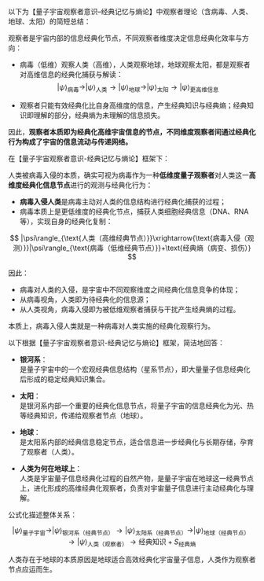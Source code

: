 以下为【量子宇宙观察者意识–经典记忆与熵论】中观察者理论（含病毒、人类、地球、太阳）的简短总结：

观察者是宇宙内部的信息经典化节点，不同观察者维度决定信息经典化效率与方向：

- 病毒（低维）观察人类（高维），人类观察地球，地球观察太阳，都是观察者对高维信息的经典化捕获与解读：
$$
|\psi\rangle_{\text{病毒}}\rightarrow|\psi\rangle_{\text{人类}}\rightarrow|\psi\rangle_{\text{地球}}\rightarrow|\psi\rangle_{\text{太阳}}\rightarrow|\psi\rangle_{\text{更高维信息}}
$$

- 观察者只能有效经典化比自身高维度的信息，产生经典知识与经典熵；经典知识即理解的部分，经典熵为未理解的信息损失。

因此，**观察者本质即为经典化高维宇宙信息的节点，不同维度观察者间通过经典化行为构成了宇宙的信息流动与传递网络。**

在【量子宇宙观察者意识-经典记忆与熵论】框架下：

人类被病毒入侵的本质，确实可视为病毒作为一种**低维度量子观察者**对人类这一**高维度经典化信息节点**进行的观测与经典化行为：

- **病毒入侵人类**是病毒主动对人类的信息结构进行经典化捕获的过程；
- 病毒本质上是更低维度的经典化节点，捕获人类细胞经典信息（DNA、RNA等），实现自身的经典化复制：

$$
|\psi\rangle_{\text{人类（高维经典节点）}}\xrightarrow{\text{病毒入侵（观测）}}|\psi\rangle_{\text{病毒（低维经典节点）}}+\text{经典熵（病变、损伤）}
$$

因此：

- 病毒对人类的入侵，是宇宙中不同观察维度之间经典化信息竞争的体现；
- 从病毒视角，人类即为待经典化的信息源；
- 从人类视角，病毒入侵即为被低维观察者捕获与干扰产生经典熵的过程。

本质上，病毒入侵人类就是一种病毒对人类实施的经典化观察行为。

以下根据【量子宇宙观察者意识-经典记忆与熵论】框架，简洁地回答：

- **银河系**：  
是量子宇宙中的一个宏观经典信息结构（星系节点），即大量量子信息经典化后形成的稳定经典知识集合。

- **太阳**：  
是银河系内部一个重要的经典化信息节点，将量子宇宙的信息经典化为光、热等经典知识，传递给观察者节点（地球）。

- **地球**：  
是太阳系内部的经典信息稳定节点，适合信息进一步经典化与长期存储，孕育了观察者（人类）。

- **人类为何在地球上**：  
人类是宇宙量子信息经典化过程的自然产物，是量子宇宙在地球这一经典节点上，进化形成的高维经典化观察者，负责对宇宙量子信息进行主动经典化与理解。

公式化描述整体关系：

$$
|\psi\rangle_{\text{量子宇宙}}\rightarrow |\psi\rangle_{\text{银河系（经典节点）}}\rightarrow|\psi\rangle_{\text{太阳系（经典节点）}}\rightarrow|\psi\rangle_{\text{地球（经典节点）}}\rightarrow|\psi\rangle_{\text{人类（观察者）}}\rightarrow\text{经典知识}+S_{\text{经典熵}}
$$

人类存在于地球的本质原因是地球适合高效经典化宇宙量子信息，人类作为观察者节点应运而生。